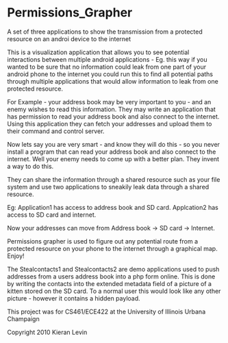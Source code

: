 Permissions_Grapher
===================
A set of three applications to show the transmission from a protected resource on an androi device to the internet



This is a visualization application that allows you to see potential interactions 
between multiple android applications - Eg. this way if you wanted to be sure that 
no information could leak from one part of your android phone to the internet 
you could run this to find all potential paths through multiple applications that 
would allow information to leak from one protected resource. 

For Example - your address book may be very important to you - and an enemy 
wishes to read this information. They may write an application that has 
permission to read your address book and also connect to the internet. 
Using this application they can fetch your addresses and upload them to 
their command and control server. 

Now lets say you are very smart - and know they will do this - so you never 
install a program that can read your address book and also connect to the internet.
Well your enemy needs to come up with a better plan. They invent a way to do this. 

They can share the information through a shared resource such as your file system
and use two applications to sneakily leak data through a shared resource. 

Eg: 
Application1 has access to address book and SD card. 
Applcation2 has access to SD card and internet. 

Now your addresses can move from Address book -> SD card -> Internet.

Permissions grapher is used to figure out any potential route from a protected 
resource on your phone to the internet through a graphical map. Enjoy!

The Stealcontacts1 and Stealcontacts2 are demo applications used to push addresses from a users address book into a php form online. 
This is done by writing the contacts into the extended metadata field of a picture of a kitten stored on the SD card. To a normal user this would look like any other picture - however it contains a hidden payload. 

This project was for CS461/ECE422 at the University of Illinois Urbana Champaign

Copyright 2010 Kieran Levin 
